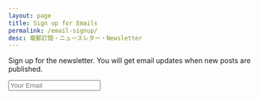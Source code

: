 ```yaml
---
layout: page
title: Sign up for Emails
permalink: /email-signup/
desc: 電郵訂閱・ニュースレター・Newsletter
---
```


Sign up for the newsletter. You will get email updates when new posts are published.

<form action="http://email.sparanoid.com/t/j/s/uykhir/" method=post>
  <input name="cm-uykhir-uykhir" type="email" placeholder="Your Email" required>
</form>
